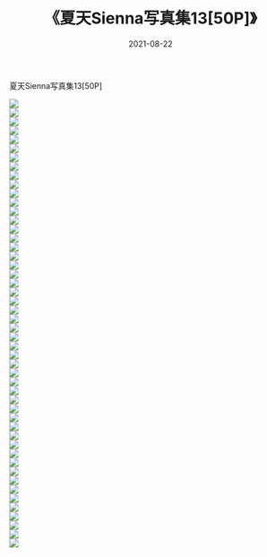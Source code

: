 ﻿---
layout: post
title:  《夏天Sienna写真集13[50P]》
date:   2021-08-22
img: http://img.660000.xyz/Sharelink/性感/2021/夏天Sienna写真集13[50P]/000.jpg
categories: [美女, 清纯, 唯美]
---

夏天Sienna写真集13[50P]

  ![](http://img.660000.xyz/Sharelink/性感/2021/夏天Sienna写真集13[50P]/001.jpg) <br> ![](http://img.660000.xyz/Sharelink/性感/2021/夏天Sienna写真集13[50P]/002.jpg) <br> ![](http://img.660000.xyz/Sharelink/性感/2021/夏天Sienna写真集13[50P]/003.jpg) <br> ![](http://img.660000.xyz/Sharelink/性感/2021/夏天Sienna写真集13[50P]/004.jpg) <br> ![](http://img.660000.xyz/Sharelink/性感/2021/夏天Sienna写真集13[50P]/005.jpg) <br> ![](http://img.660000.xyz/Sharelink/性感/2021/夏天Sienna写真集13[50P]/006.jpg) <br> ![](http://img.660000.xyz/Sharelink/性感/2021/夏天Sienna写真集13[50P]/007.jpg) <br> ![](http://img.660000.xyz/Sharelink/性感/2021/夏天Sienna写真集13[50P]/008.jpg) <br> ![](http://img.660000.xyz/Sharelink/性感/2021/夏天Sienna写真集13[50P]/009.jpg) <br> ![](http://img.660000.xyz/Sharelink/性感/2021/夏天Sienna写真集13[50P]/010.jpg) <br> ![](http://img.660000.xyz/Sharelink/性感/2021/夏天Sienna写真集13[50P]/011.jpg) <br> ![](http://img.660000.xyz/Sharelink/性感/2021/夏天Sienna写真集13[50P]/012.jpg) <br> ![](http://img.660000.xyz/Sharelink/性感/2021/夏天Sienna写真集13[50P]/013.jpg) <br> ![](http://img.660000.xyz/Sharelink/性感/2021/夏天Sienna写真集13[50P]/014.jpg) <br> ![](http://img.660000.xyz/Sharelink/性感/2021/夏天Sienna写真集13[50P]/015.jpg) <br> ![](http://img.660000.xyz/Sharelink/性感/2021/夏天Sienna写真集13[50P]/016.jpg) <br> ![](http://img.660000.xyz/Sharelink/性感/2021/夏天Sienna写真集13[50P]/017.jpg) <br> ![](http://img.660000.xyz/Sharelink/性感/2021/夏天Sienna写真集13[50P]/018.jpg) <br> ![](http://img.660000.xyz/Sharelink/性感/2021/夏天Sienna写真集13[50P]/019.jpg) <br> ![](http://img.660000.xyz/Sharelink/性感/2021/夏天Sienna写真集13[50P]/020.jpg) <br> ![](http://img.660000.xyz/Sharelink/性感/2021/夏天Sienna写真集13[50P]/021.jpg) <br> ![](http://img.660000.xyz/Sharelink/性感/2021/夏天Sienna写真集13[50P]/022.jpg) <br> ![](http://img.660000.xyz/Sharelink/性感/2021/夏天Sienna写真集13[50P]/023.jpg) <br> ![](http://img.660000.xyz/Sharelink/性感/2021/夏天Sienna写真集13[50P]/024.jpg) <br> ![](http://img.660000.xyz/Sharelink/性感/2021/夏天Sienna写真集13[50P]/025.jpg) <br> ![](http://img.660000.xyz/Sharelink/性感/2021/夏天Sienna写真集13[50P]/026.jpg) <br> ![](http://img.660000.xyz/Sharelink/性感/2021/夏天Sienna写真集13[50P]/027.jpg) <br> ![](http://img.660000.xyz/Sharelink/性感/2021/夏天Sienna写真集13[50P]/028.jpg) <br> ![](http://img.660000.xyz/Sharelink/性感/2021/夏天Sienna写真集13[50P]/029.jpg) <br> ![](http://img.660000.xyz/Sharelink/性感/2021/夏天Sienna写真集13[50P]/030.jpg) <br> ![](http://img.660000.xyz/Sharelink/性感/2021/夏天Sienna写真集13[50P]/031.jpg) <br> ![](http://img.660000.xyz/Sharelink/性感/2021/夏天Sienna写真集13[50P]/032.jpg) <br> ![](http://img.660000.xyz/Sharelink/性感/2021/夏天Sienna写真集13[50P]/033.jpg) <br> ![](http://img.660000.xyz/Sharelink/性感/2021/夏天Sienna写真集13[50P]/034.jpg) <br> ![](http://img.660000.xyz/Sharelink/性感/2021/夏天Sienna写真集13[50P]/035.jpg) <br> ![](http://img.660000.xyz/Sharelink/性感/2021/夏天Sienna写真集13[50P]/036.jpg) <br> ![](http://img.660000.xyz/Sharelink/性感/2021/夏天Sienna写真集13[50P]/037.jpg) <br> ![](http://img.660000.xyz/Sharelink/性感/2021/夏天Sienna写真集13[50P]/038.jpg) <br> ![](http://img.660000.xyz/Sharelink/性感/2021/夏天Sienna写真集13[50P]/039.jpg) <br> ![](http://img.660000.xyz/Sharelink/性感/2021/夏天Sienna写真集13[50P]/040.jpg) <br> ![](http://img.660000.xyz/Sharelink/性感/2021/夏天Sienna写真集13[50P]/041.jpg) <br> ![](http://img.660000.xyz/Sharelink/性感/2021/夏天Sienna写真集13[50P]/042.jpg) <br> ![](http://img.660000.xyz/Sharelink/性感/2021/夏天Sienna写真集13[50P]/043.jpg) <br> ![](http://img.660000.xyz/Sharelink/性感/2021/夏天Sienna写真集13[50P]/044.jpg) <br> ![](http://img.660000.xyz/Sharelink/性感/2021/夏天Sienna写真集13[50P]/045.jpg) <br> ![](http://img.660000.xyz/Sharelink/性感/2021/夏天Sienna写真集13[50P]/046.jpg) <br> ![](http://img.660000.xyz/Sharelink/性感/2021/夏天Sienna写真集13[50P]/047.jpg) <br> ![](http://img.660000.xyz/Sharelink/性感/2021/夏天Sienna写真集13[50P]/048.jpg) <br> ![](http://img.660000.xyz/Sharelink/性感/2021/夏天Sienna写真集13[50P]/049.jpg) <br> ![](http://img.660000.xyz/Sharelink/性感/2021/夏天Sienna写真集13[50P]/050.jpg) <br>